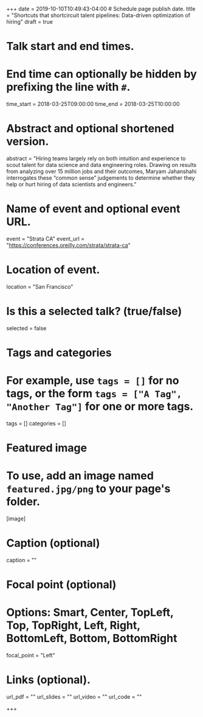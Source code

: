 +++
date = 2019-10-10T10:49:43-04:00 # Schedule page publish date.
title = "Shortcuts that shortcircuit talent pipelines: Data-driven optimization of hiring"
draft = true

# Talk start and end times.
#   End time can optionally be hidden by prefixing the line with `#`.
time_start = 2018-03-25T09:00:00
time_end = 2018-03-25T10:00:00

# Abstract and optional shortened version.
abstract = "Hiring teams largely rely on both intuition and experience to scout talent for data science and data engineering roles. Drawing on results from analyzing over 15 million jobs and their outcomes, Maryam Jahanshahi interrogates these “common sense” judgements to determine whether they help or hurt hiring of data scientists and engineers."

# Name of event and optional event URL.
event = "Strata CA"
event_url = "https://conferences.oreilly.com/strata/strata-ca"

# Location of event.
location = "San Francisco"

# Is this a selected talk? (true/false)
selected = false

# Tags and categories
# For example, use `tags = []` for no tags, or the form `tags = ["A Tag", "Another Tag"]` for one or more tags.
tags = []
categories = []

# Featured image
# To use, add an image named `featured.jpg/png` to your page's folder. 
[image]
  # Caption (optional)
  caption = ""

  # Focal point (optional)
  # Options: Smart, Center, TopLeft, Top, TopRight, Left, Right, BottomLeft, Bottom, BottomRight
  focal_point = "Left"
  
# Links (optional).
url_pdf = ""
url_slides = ""
url_video = ""
url_code = ""

+++



